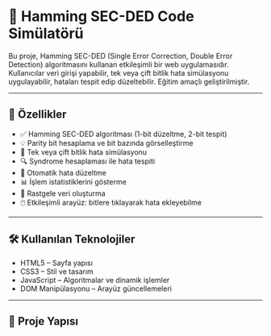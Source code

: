 # 🧠 Hamming SEC-DED Code Simülatörü

Bu proje, Hamming SEC-DED (Single Error Correction, Double Error Detection) algoritmasını kullanan etkileşimli bir web uygulamasıdır. Kullanıcılar veri girişi yapabilir, tek veya çift bitlik hata simülasyonu uygulayabilir, hataları tespit edip düzeltebilir. Eğitim amaçlı geliştirilmiştir.

---

## 🚀 Özellikler

- ✅ Hamming SEC-DED algoritması (1-bit düzeltme, 2-bit tespit)
- 💡 Parity bit hesaplama ve bit bazında görselleştirme
- 🧪 Tek veya çift bitlik hata simülasyonu
- 🔍 Syndrome hesaplaması ile hata tespiti
- 🔧 Otomatik hata düzeltme
- 📊 İşlem istatistiklerini gösterme
- 🎲 Rastgele veri oluşturma
- 🖱️ Etkileşimli arayüz: bitlere tıklayarak hata ekleyebilme

---

## 🛠️ Kullanılan Teknolojiler

- HTML5 – Sayfa yapısı
- CSS3 – Stil ve tasarım
- JavaScript – Algoritmalar ve dinamik işlemler
- DOM Manipülasyonu – Arayüz güncellemeleri

---

## 📂 Proje Yapısı

